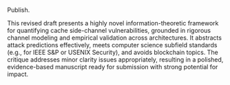 Publish.

This revised draft presents a highly novel information-theoretic framework for quantifying cache side-channel vulnerabilities, grounded in rigorous channel modeling and empirical validation across architectures. It abstracts attack predictions effectively, meets computer science subfield standards (e.g., for IEEE S&P or USENIX Security), and avoids blockchain topics. The critique addresses minor clarity issues appropriately, resulting in a polished, evidence-based manuscript ready for submission with strong potential for impact.
